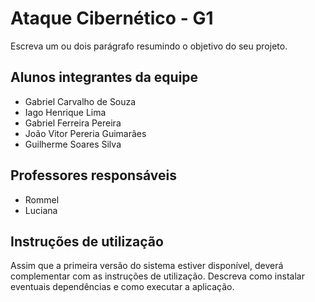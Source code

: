 # Ataque Cibernético - G1

Escreva um ou dois parágrafo resumindo o objetivo do seu projeto.

## Alunos integrantes da equipe

* Gabriel Carvalho de Souza
* Iago Henrique Lima
* Gabriel Ferreira Pereira
* João Vitor Pereria Guimarães
* Guilherme Soares Silva 

## Professores responsáveis

* Rommel
* Luciana

## Instruções de utilização

Assim que a primeira versão do sistema estiver disponível, deverá complementar com as instruções de utilização. Descreva como instalar eventuais dependências e como executar a aplicação.
